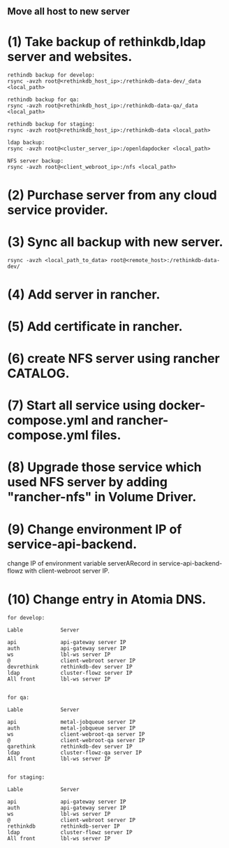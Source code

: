 ## Move all host to new server

# (1) Take backup of rethinkdb,ldap server and websites.

```
rethindb backup for develop:
rsync -avzh root@<rethinkdb_host_ip>:/rethinkdb-data-dev/_data <local_path>

rethindb backup for qa:
rsync -avzh root@<rethinkdb_host_ip>:/rethinkdb-data-qa/_data <local_path>

rethindb backup for staging:
rsync -avzh root@<rethinkdb_host_ip>:/rethinkdb-data <local_path>

ldap backup:
rsync -avzh root@<cluster_server_ip>:/openldapdocker <local_path>

NFS server backup:
rsync -avzh root@<client_webroot_ip>:/nfs <local_path>
```

# (2) Purchase server from any cloud service provider.

# (3) Sync all backup with new server.

```
rsync -avzh <local_path_to_data> root@<remote_host>:/rethinkdb-data-dev/
```

# (4) Add server in rancher.



# (5) Add certificate in rancher.


# (6) create NFS server using rancher CATALOG.


# (7) Start all service using docker-compose.yml and rancher-compose.yml files.


# (8) Upgrade those service which used NFS server by adding "rancher-nfs" in Volume Driver.


# (9) Change environment IP of service-api-backend.
 
change IP of environment variable serverARecord in service-api-backend-flowz with client-webroot server IP.

# (10) Change entry in Atomia DNS.

```
for develop:

Lable            Server

api              api-gateway server IP
auth             api-gateway server IP
ws               lbl-ws server IP
@                client-webroot server IP
devrethink       rethinkdb-dev server IP
ldap             cluster-flowz server IP
All front        lbl-ws server IP


for qa:

Lable            Server

api              metal-jobqueue server IP
auth             metal-jobqueue server IP
ws               client-webroot-qa server IP
@                client-webroot-qa server IP
qarethink        rethinkdb-dev server IP
ldap             cluster-flowz-qa server IP
All front        lbl-ws server IP


for staging:

Lable            Server

api              api-gateway server IP
auth             api-gateway server IP
ws               lbl-ws server IP
@                client-webroot server IP
rethinkdb        rethinkdb-server IP
ldap             cluster-flowz server IP
All front        lbl-ws server IP
```
